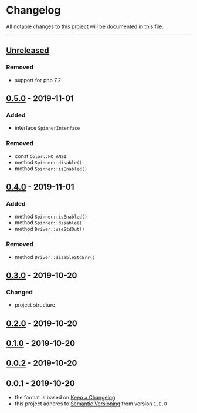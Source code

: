 # Changelog
All notable changes to this project will be documented in this file.

---

<a name="unreleased"></a>
## [Unreleased]

### Removed
- support for php 7.2


<a name="0.5.0"></a>
## [0.5.0] - 2019-11-01
### Added
- interface `SpinnerInterface`

### Removed
- const `Color::NO_ANSI`
-  method `Spinner::disable()`
-  method `Spinner::isEnabled()`


<a name="0.4.0"></a>
## [0.4.0] - 2019-11-01
### Added
- method `Spinner::isEnabled()`
- method `Spinner::disable()`
- method `Driver::useStdOut()`

### Removed
- method `Driver::disableStdErr()`


<a name="0.3.0"></a>
## [0.3.0] - 2019-10-20
### Changed
- project structure


<a name="0.2.0"></a>
## [0.2.0] - 2019-10-20

<a name="0.1.0"></a>
## [0.1.0] - 2019-10-20

<a name="0.0.2"></a>
## [0.0.2] - 2019-10-20

<a name="0.0.1"></a>
## 0.0.1 - 2019-10-20

[Unreleased]: https://github.com/alecrabbit/php-cli-snake/compare/0.5.0...HEAD
[0.5.0]: https://github.com/alecrabbit/php-cli-snake/compare/0.4.0...0.5.0
[0.4.0]: https://github.com/alecrabbit/php-cli-snake/compare/0.3.0...0.4.0
[0.3.0]: https://github.com/alecrabbit/php-cli-snake/compare/0.2.0...0.3.0
[0.2.0]: https://github.com/alecrabbit/php-cli-snake/compare/0.1.0...0.2.0
[0.1.0]: https://github.com/alecrabbit/php-cli-snake/compare/0.0.2...0.1.0
[0.0.2]: https://github.com/alecrabbit/php-cli-snake/compare/0.0.1...0.0.2
- the format is based on [Keep a Changelog](https://keepachangelog.com/en/1.0.0/)
- this project adheres to [Semantic Versioning](https://semver.org/spec/v2.0.0.html) from version `1.0.0`

